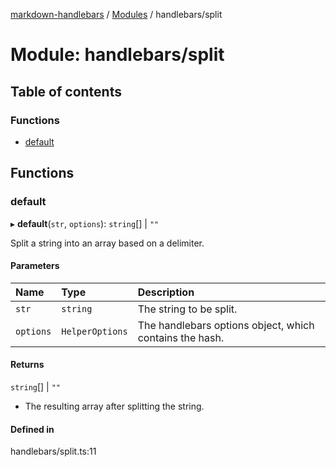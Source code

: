 [markdown-handlebars](../README.md) / [Modules](../modules.md) / handlebars/split

# Module: handlebars/split

## Table of contents

### Functions

- [default](handlebars_split.md#default)

## Functions

### default

▸ **default**(`str`, `options`): `string`[] \| ``""``

Split a string into an array based on a delimiter.

#### Parameters

| Name | Type | Description |
| :------ | :------ | :------ |
| `str` | `string` | The string to be split. |
| `options` | `HelperOptions` | The handlebars options object, which contains the hash. |

#### Returns

`string`[] \| ``""``

- The resulting array after splitting the string.

#### Defined in

handlebars/split.ts:11
